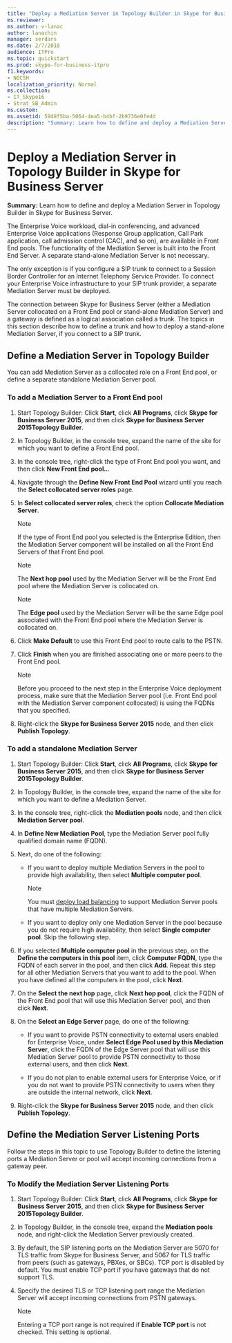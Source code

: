 ```yaml
---
title: "Deploy a Mediation Server in Topology Builder in Skype for Business Server"
ms.reviewer: 
ms.author: v-lanac
author: lanachin
manager: serdars
ms.date: 2/7/2018
audience: ITPro
ms.topic: quickstart
ms.prod: skype-for-business-itpro
f1.keywords:
- NOCSH
localization_priority: Normal
ms.collection: 
- IT_Skype16
- Strat_SB_Admin
ms.custom: 
ms.assetid: 59d8f5ba-5064-4ea5-b4bf-2b9736e0fedd
description: "Summary: Learn how to define and deploy a Mediation Server in Topology Builder in Skype for Business Server."
---
```


# Deploy a Mediation Server in Topology Builder in Skype for Business Server
 
**Summary:** Learn how to define and deploy a Mediation Server in Topology Builder in Skype for Business Server.
  
The Enterprise Voice workload, dial-in conferencing, and advanced Enterprise Voice applications (Response Group application, Call Park application, call admission control (CAC), and so on), are available in Front End pools. The functionality of the Mediation Server is built into the Front End Server. A separate stand-alone Mediation Server is not necessary. 
  
The only exception is if you configure a SIP trunk to connect to a Session Border Controller for an Internet Telephony Service Provider. To connect your Enterprise Voice infrastructure to your SIP trunk provider, a separate Mediation Server must be deployed.
  
The connection between Skype for Business Server (either a Mediation Server collocated on a Front End pool or stand-alone Mediation Server) and a gateway is defined as a logical association called a trunk. The topics in this section describe how to define a trunk and how to deploy a stand-alone Mediation Server, if you connect to a SIP trunk.
  
## Define a Mediation Server in Topology Builder

You can add Mediation Server as a collocated role on a Front End pool, or define a separate standalone Mediation Server pool.
  
### To add a Mediation Server to a Front End pool

1. Start Topology Builder: Click **Start**, click **All Programs**, click **Skype for Business Server 2015**, and then click **Skype for Business Server 2015Topology Builder**.
    
2. In Topology Builder, in the console tree, expand the name of the site for which you want to define a Front End pool.
    
3. In the console tree, right-click the type of Front End pool you want, and then click **New Front End pool..**.
    
4. Navigate through the **Define New Front End Pool** wizard until you reach the **Select collocated server roles** page.
    
5. In **Select collocated server roles**, check the option **Collocate Mediation Server**.
    
    > [!NOTE]
    > If the type of Front End pool you selected is the Enterprise Edition, then the Mediation Server component will be installed on all the Front End Servers of that Front End pool. 
  
    > [!NOTE]
    > The **Next hop pool** used by the Mediation Server will be the Front End pool where the Mediation Server is collocated on.
  
    > [!NOTE]
    > The **Edge pool** used by the Mediation Server will be the same Edge pool associated with the Front End pool where the Mediation Server is collocated on.
  
6. Click **Make Default** to use this Front End pool to route calls to the PSTN.
    
7. Click **Finish** when you are finished associating one or more peers to the Front End pool.
    
    > [!NOTE]
    > Before you proceed to the next step in the Enterprise Voice deployment process, make sure that the Mediation Server pool (i.e. Front End pool with the Mediation Server component collocated) is using the FQDNs that you specified. 
  
8. Right-click the **Skype for Business Server 2015** node, and then click **Publish Topology**.
    
### To add a standalone Mediation Server

1. Start Topology Builder: Click **Start**, click **All Programs**, click **Skype for Business Server 2015**, and then click **Skype for Business Server 2015Topology Builder**.
    
2. In Topology Builder, in the console tree, expand the name of the site for which you want to define a Mediation Server.
    
3. In the console tree, right-click the **Mediation pools** node, and then click **Mediation Server pool**.
    
4. In **Define New Mediation Pool**, type the Mediation Server pool fully qualified domain name (FQDN).
    
5. Next, do one of the following:
    
   - If you want to deploy multiple Mediation Servers in the pool to provide high availability, then select **Multiple computer pool**.
    
     > [!NOTE]
     > You must [deploy load balancing](../../plan-your-deployment/network-requirements/load-balancing.md#BKMK_DNSLoadBalancing) to support Mediation Server pools that have multiple Mediation Servers.
  
   - If you want to deploy only one Mediation Server in the pool because you do not require high availability, then select **Single computer pool**. Skip the following step.
    
6. If you selected **Multiple computer pool** in the previous step, on the **Define the computers in this pool** item, click **Computer FQDN**, type the FQDN of each server in the pool, and then click **Add**. Repeat this step for all other Mediation Servers that you want to add to the pool. When you have defined all the computers in the pool, click **Next**.
    
7. On the **Select the next hop** page, click **Next hop pool**, click the FQDN of the Front End pool that will use this Mediation Server pool, and then click **Next**.
    
8. On the **Select an Edge Server** page, do one of the following:
    
   - If you want to provide PSTN connectivity to external users enabled for Enterprise Voice, under **Select Edge Pool used by this Mediation Server**, click the FQDN of the Edge Server pool that will use this Mediation Server pool to provide PSTN connectivity to those external users, and then click **Next**.
    
   - If you do not plan to enable external users for Enterprise Voice, or if you do not want to provide PSTN connectivity to users when they are outside the internal network, click **Next**.
    
9. Right-click the **Skype for Business Server 2015** node, and then click **Publish Topology**.
    
## Define the Mediation Server Listening Ports

Follow the steps in this topic to use Topology Builder to define the listening ports a Mediation Server or pool will accept incoming connections from a gateway peer.
  
### To Modify the Mediation Server Listening Ports

1. Start Topology Builder: Click **Start**, click **All Programs**, click **Skype for Business Server 2015**, and then click **Skype for Business Server 2015Topology Builder**.
    
2. In Topology Builder, in the console tree, expand the **Mediation pools** node, and right-click the Mediation Server previously created.
    
3. By default, the SIP listening ports on the Mediation Server are 5070 for TLS traffic from Skype for Business Server, and 5067 for TLS traffic from peers (such as gateways, PBXes, or SBCs). TCP port is disabled by default. You must enable TCP port if you have gateways that do not support TLS.
    
4. Specify the desired TLS or TCP listening port range the Mediation Server will accept incoming connections from PSTN gateways.
    
    > [!NOTE]
    > Entering a TCP port range is not required if **Enable TCP port** is not checked. This setting is optional.
  

